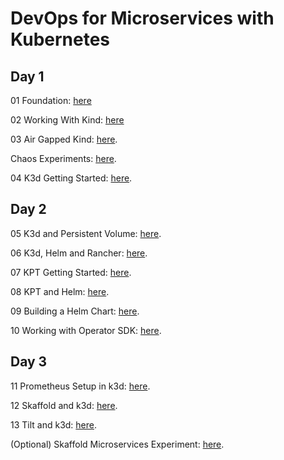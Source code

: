 # DevOps for Microservices with Kubernetes

## Day 1

01  Foundation: [here](labs/Lab01-Foundation-local.pdf)

02  Working With Kind: [here](labs/LAB02-WorkingWithKind.pdf)

03 Air Gapped Kind: [here](labs/LAB03-AirGappedKIND.pdf).

Chaos Experiments: [here](https://learning.oreilly.com/interactive/?classification=content-scenario&query=chaos).

04 K3d Getting Started: [here](labs/LAB04-K3D-GettingStarted.pdf).

## Day 2

05  K3d and Persistent Volume: [here](labs/LAB05-K3D-PVC.pdf).

06  K3d, Helm and Rancher: [here](labs/LAB06-K3D-Rancher.pdf).

07  KPT Getting Started: [here](labs/LAB07-KPT-Getting-Started.pdf).

08  KPT and Helm: [here](labs/LAB08-KPT-Helm.pdf).

09 Building a Helm Chart: [here](labs/LAB09-Helm-Chart-Build.pdf).

10 Working with Operator SDK: [here](labs/LAB10-OperatorSDK-Helm.pdf).

## Day 3   

11 Prometheus Setup in k3d: [here](labs/LAB13-Prometheus.pdf).

12 Skaffold and k3d: [here](labs/Skaffold.md).

13 Tilt and k3d: [here](labs/Tilt.md).

(Optional) Skaffold Microservices Experiment: [here](https://github.com/GoogleContainerTools/skaffold/tree/main/examples/microservices).
